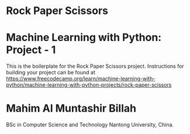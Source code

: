 # Rock Paper Scissors
# Machine Learning with Python: Project - 1

This is the boilerplate for the Rock Paper Scissors project. Instructions for building your project can be found at https://www.freecodecamp.org/learn/machine-learning-with-python/machine-learning-with-python-projects/rock-paper-scissors

# Mahim Al Muntashir Billah
BSc in Computer Science and Technology
Nantong University, China.

